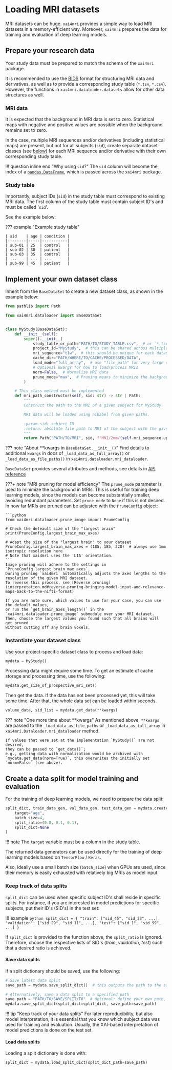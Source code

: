 # Loading MRI datasets

MRI datasets can be huge.
`xai4mri` provides a simple way to load MRI datasets in a memory-efficient way.
Moreover, `xai4mri` prepares the data for training and evaluation of deep learning models.

## Prepare your research data

Your study data must be prepared to match the schema of the `xai4mri` package.

It is recommended to use the [BIDS](https://bids.neuroimaging.io) format for structuring MRI data and
derivatives, as well as to provide a corresponding study table (`*.tsv`, `*.csv`).
However, the functions in `xai4mri.dataloader.datasets` allow for other data structures as well.

### MRI data

It is expected that the background in MRI data is set to zero.
Statistical maps with negative and positive values are possible when the background remains set to zero.

In the case, multiple MRI sequences and/or derivatives (including statistical maps) are present, but not for
all subjects (`sid`), create separate dataset classes (see [below](#implement-your-own-dataset-class)) for each MRI sequence and/or derivative with their own
corresponding study table.

!!! question inline end "Why using `sid`?"
    The `sid` column will become the index of a
    [`pandas.DataFrame`](https://pandas.pydata.org/docs/reference/api/pandas.DataFrame.html),
    which is passed across the `xai4mri` package.

### Study table

Importantly, subject IDs (`sid`) in the study table must correspond to existing MRI data.
The first column of the study table must contain subject ID's and must be called '`sid`'.

See the example below:

??? example "Example study table"

    | sid    | age | condition |
    |--------|-----|-----------|
    | sub-01 | 25  | control   |
    | sub-02 | 30  | patient   |
    | sub-03 | 35  | control   |
    | ...    | ... | ...       |
    | sub-99 | 45  | patient   |


## Implement your own dataset class

Inherit from the `BaseDataSet` to create a new dataset class, as shown in the example below:

```python
from pathlib import Path

from xai4mri.dataloader import BaseDataSet


class MyStudy(BaseDataSet):
    def __init__(self):
        super().__init__(
            study_table_or_path="PATH/TO/STUDY_TABLE.csv",  # or `*.tsv` OR table as `pd.DataFrame`
            project_id="MyStudy",  # this can be shared across multiple dataset classes
            mri_sequence="t1w",  # this should be unique for each dataset class
            cache_dir="PATH/WHERE/TO/CACHE/PROCESSED/DATA",
            load_mode="full_array",  # use "file_path" for very large datasets (N>>2,500)
            # Optional kwargs for how to load/process MRIs
            norm=False,  # Normalize MRI data
            prune_mode="max",  # Pruning means to minimize the background in the MRIs.
        )

    # This class method must be implemented
    def mri_path_constructor(self, sid: str) -> str | Path:
        """
        Construct the path to the MRI of a given subject for MyStudy.

        MRI data will be loaded using nibabel from given paths.

        :param sid: subject ID
        :return: absolute file path to MRI of the subject with the given ID
        """
        return Path("PATH/TO/MRI", sid, f"MNI/2mm/{self.mri_sequence.upper()}w_brain.nii.gz")
```

??? note "About **kwargs in `BaseDataSet.__init__()`"
    Find details to additional `kwargs` in docs of `_load_data_as_full_array()` or `_load_data_as_file_paths()` in
    `xai4mri.dataloader.mri_dataloader`.

`BaseDataSet` provides several attributes and methods, see details in [API reference](reference/dataloader/datasets.md)

???+ note "MRI pruning for model efficiency"
    The `prune_mode` parameter is used to minimize the background in MRIs.
    This is useful for training deep learning models, since the models can become substantially smaller,
    avoiding redundant parameters.
    Set `prune_mode` to `None` if this is not desired.
    In how far MRIs are pruned can be adjusted with the `PruneConfig` object:

    ```python
    from xai4mri.dataloader.prune_image import PruneConfig

    # Check the defeault size of the "largest brain"
    print(PruneConfig.largest_brain_max_axes)

    # Adapt the size of the "largest brain" to your dataset
    PruneConfig.largest_brain_max_axes = (185, 185, 220)  # always use 1mm isotropic resolution here
    # Note that xai4mri uses the 'LIA' orientation.
    ```
    Image pruning will adhere to the settings in `PruneConfig.largest_brain_max_axes`.
    During pruning `xai4mri` automatically adjusts the axes lengths to the resolution of the given MRI dataset.
    To reverse this process, see [Reverse pruning](interpretation.md#reverse-pruning-bringing-model-input-and-relevance-maps-back-to-the-nifti-format)

    If you are note sure, which values to use for your case, you can use the default values,
    or run the `get_brain_axes_length()` in the `xai4mri.dataloader.prune_image` submodule over your MRI dataset.
    Then, choose the largest values you found such that all brains will get pruned
    without cutting off any brain voxels.

### Instantiate your dataset class

Use your project-specific dataset class to process and load data:

```python
mydata = MyStudy()
```

Processing data might require some time.
To get an estimate of cache storage and processing time, use the following:

```python
mydata.get_size_of_prospective_mri_set()
```

Then get the data.
If the data has not been processed yet, this will take some time.
After that, the whole data set can be loaded within seconds.

```python
volume_data, sid_list = mydata.get_data(**kwargs)
```

??? note "One more time about **kwargs"
    As mentioned above, `**kwargs` are passed to the `_load_data_as_file_paths` or
    `_load_data_as_full_array` in `xai4mri.Dataloader.mri_dataloader` method.

    If values that were set at the implementation `MyStudy()` are not desired,
    they can be passed to `get_data()`;
    e.g., getting data with normalization would be archived with
    `mydata.get_data(norm=True)`, this overwrites the initially set `norm=False` (see above).

## Create a data split for model training and evaluation

For the training of deep learning models, we need to prepare the data split:

```python
split_dict, train_data_gen, val_data_gen, test_data_gen = mydata.create_data_split(
    target="age",
    batch_size=4,
    split_ratio=(0.8, 0.1, 0.1),
    split_dict=None
)
```

!!! note
    The `target` variable must be a column in the study table.

The returned data generators can be used directly for the training of deep learning models
based on `TensorFlow` / `Keras`.

Also, ideally use a small batch size (`batch_size`) when GPUs are used,
since their memory is easily exhausted with relatively big MRIs as model input.

### Keep track of data splits

`split_dict` can be used when specific subject ID's shall reside in specific splits.
For instance, if you are interested in model predictions for specific subjects, put their ID's (SID's) in
the test set:

!!! example
    ```python
    split_dict = {
        "train": ["sid_45", "sid_33", ...],
        "validation": ["sid_29", "sid_11", ...],
        "test": ["sid_1", "sid_99", ...]
    }
    ```

If `split_dict` is provided to the function above, the `split_ratio` is ignored. Therefore, choose the
respective lists of SID's (*train*, *validation*, *test*) such that a desired ratio is achieved.

#### Save data splits

If a split dictionary should be saved, use the following:

```python
# Save latest data split
save_path = mydata.save_split_dict()  # this outputs the path to the saved split dictionary

# Alternatively, save a data split to a specified path
save_path = "PATH/TO/SAVE/SPLIT/TO"  # Optional: define your own path, otherwise None for the default path
mydata.save_split_dict(split_dict=split_dict, save_path=save_path)
```

!!! tip "Keep track of your data splits"
    For later reproducibility, but also model interpretation,
    it is essential that you know which subject data was used for training and evaluation.
    Usually, the XAI-based interpretation of model predictions is done on the test set.


#### Load data splits

Loading a split dictionary is done with:

```python
split_dict = mydata.load_split_dict(split_dict_path=save_path)
```
